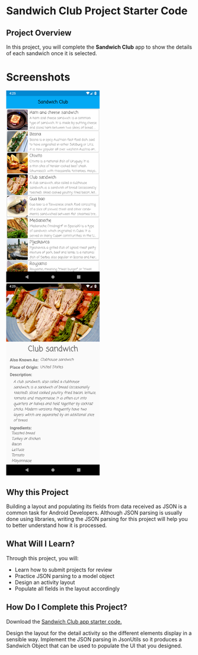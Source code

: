 # Sandwich Club Project Starter Code

## Project Overview
In this project, you will complete the **Sandwich Club** app to
show the details of each sandwich once it is selected.

# Screenshots
<img src="https://raw.githubusercontent.com/csovan/sandwich-club/master/screenshots/MainActivity.png" width="50%"> <img src="https://raw.githubusercontent.com/csovan/sandwich-club/master/screenshots/DetailsActivity.png" width="50%">

## Why this Project

Building a layout and populating its fields from data received as JSON
is a common task for Android Developers. Although JSON parsing is usually
done using libraries, writing the JSON parsing for  this project will
help you to better understand how it is processed.

## What Will I Learn?
Through this project, you will:
- Learn how to submit projects for review
- Practice JSON parsing to a model object
- Design an activity layout
- Populate all fields in the layout accordingly

## How Do I Complete this Project?
Download the [Sandwich Club app starter code.](https://github.com/udacity/sandwich-club-starter-code)

Design the layout for the detail activity so the different elements
display in a sensible way. Implement the JSON parsing in JsonUtils so it
produces a Sandwich Object that can be used to populate the UI that you designed.
